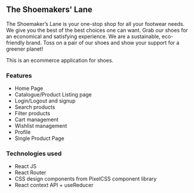 ## The Shoemakers' Lane

The Shoemaker’s Lane is your one-stop shop for all your footwear needs. We give you the best of the best choices one can want. Grab our shoes for an economical and satisfying experience. We are a sustainable, eco-friendly brand. Toss on a pair of our shoes and show your support for a greener planet!

This is an ecommerce application for shoes.

### Features 
- Home Page
- Catalogue/Product Listing page
- Login/Logout and signup
- Search products
- Filter products
- Cart management
- Wishlist management
- Profile
- Single Product Page

### Technologies used
- React JS
- React Router
- CSS design components from PixelCSS component library
- React context API + useReducer
